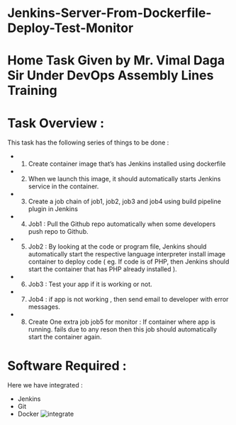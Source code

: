 # Jenkins-Server-From-Dockerfile-Deploy-Test-Monitor

# Home Task Given by Mr. Vimal Daga Sir Under DevOps Assembly Lines Training

# Task Overview :
This task has the following series of things to be done :

* 1.	Create container image that’s has Jenkins installed  using dockerfile 
* 2.	When we launch this image, it should automatically starts Jenkins service in the container.
* 3.	Create a job chain of job1, job2, job3 and  job4 using build pipeline plugin in Jenkins 
* 4. Job1 : Pull  the Github repo automatically when some developers push repo to Github.
* 5. Job2 : By looking at the code or program file, Jenkins should automatically start the respective language interpreter install image        container to deploy code ( eg. If code is of  PHP, then Jenkins should start the container that has PHP already installed ).
* 6.	Job3 : Test your app if it  is working or not.
* 7.	Job4 : if app is not working , then send email to developer with error messages.
* 8.	Create One extra job job5 for monitor : If container where app is running. fails due to any reson then this job should automatically       start the container again.

# Software Required :
Here we have integrated :
* Jenkins 
* Git
* Docker
![integrate](https://i2.wp.com/www.techrunnr.com/wp-content/uploads/2019/01/gitdockerjenkins.png?fit=248%2C203&ssl=1)
